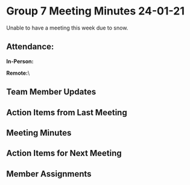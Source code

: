 # Group 7 Meeting Minutes 24-01-21

Unable to have a meeting this week due to snow.

## Attendance:

**In-Person:**


**Remote:**\


## Team Member Updates



## Action Items from Last Meeting



## Meeting Minutes



## Action Items for Next Meeting



## Member Assignments

